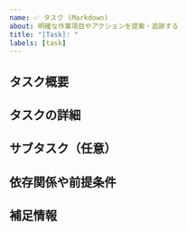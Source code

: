 ```yaml
---
name: ✅ タスク (Markdown)
about: 明確な作業項目やアクションを提案・追跡する
title: "[Task]: "
labels: [task]
---
```


## タスク概要

<!-- 何をする必要がありますか？
     例: Lint 用の CI ワークフローを追加 -->

## タスクの詳細

<!-- 必要に応じて、より詳しくタスクを説明してください。
     例: コードスタイルと品質を自動的にチェックするワークフローを構築 -->

## サブタスク（任意）

<!-- 必要に応じて、マークダウンのチェックリストでサブタスクを記載してください。
     例:
     - [ ] 単体テストを追加する
     - [ ] CI 設定を更新する
     - [ ] ドキュメントを確認する -->

## 依存関係や前提条件

<!-- 他に先に完了している必要があるタスクや Issue はありますか？
     例: #42 に依存 -->

## 補足情報

<!-- その他、関連する情報やスクリーンショット、参考リンクなど -->
